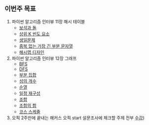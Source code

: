## 이번주 목표

1. 파이썬 알고리즘 인터뷰 11장 해시 테이블
   * [보석과 돌](https://github.com/PARKINHYO/Algorithm/blob/master/python%20algorithm%20interview/11%EC%9E%A5%20%ED%95%B4%EC%8B%9C%20%ED%85%8C%EC%9D%B4%EB%B8%94/%EB%B3%B4%EC%84%9D%EA%B3%BC%20%EB%8F%8C%20-%20%ED%8C%8C%EC%9D%B4%EC%8D%AC%EB%8B%A4%EC%9A%B4%20%EB%B0%A9%EC%8B%9D.py)
   * [상위 K 빈도 요소](https://github.com/PARKINHYO/Algorithm/blob/master/python%20algorithm%20interview/11%EC%9E%A5%20%ED%95%B4%EC%8B%9C%20%ED%85%8C%EC%9D%B4%EB%B8%94/%EC%83%81%EC%9C%84%20k%20%EB%B9%88%EB%8F%84%20%EC%9A%94%EC%86%8C%20-%20%ED%8C%8C%EC%9D%B4%EC%8D%AC%EB%8B%A4%EC%9A%B4%20%EB%B0%A9%EC%8B%9D.py)
   * [생일문제](https://github.com/PARKINHYO/Algorithm/blob/master/python%20algorithm%20interview/11%EC%9E%A5%20%ED%95%B4%EC%8B%9C%20%ED%85%8C%EC%9D%B4%EB%B8%94/%EC%83%9D%EC%9D%BC%20%EB%AC%B8%EC%A0%9C.py)
   * [중복 없는 가장 긴 부분 문자열](https://github.com/PARKINHYO/Algorithm/blob/master/python%20algorithm%20interview/11%EC%9E%A5%20%ED%95%B4%EC%8B%9C%20%ED%85%8C%EC%9D%B4%EB%B8%94/%EC%A4%91%EB%B3%B5%20%EB%AC%B8%EC%9E%90%20%EC%97%86%EB%8A%94%20%EA%B0%80%EC%9E%A5%20%EA%B8%B4%20%EB%B6%80%EB%B6%84%20%EB%AC%B8%EC%9E%90%EC%97%B4.py)
   * [해시맵 디자인](https://github.com/PARKINHYO/Algorithm/blob/master/python%20algorithm%20interview/11%EC%9E%A5%20%ED%95%B4%EC%8B%9C%20%ED%85%8C%EC%9D%B4%EB%B8%94/%ED%95%B4%EC%8B%9C%EB%A7%B5%20%EB%94%94%EC%9E%90%EC%9D%B8.py)
2. 파이썬 알고리즘 인터뷰 12장 그래프
   * [BFS](https://github.com/PARKINHYO/Algorithm/blob/master/python%20algorithm%20interview/12%EC%9E%A5%20%EA%B7%B8%EB%9E%98%ED%94%84/BFS.py)
   * [DFS](https://github.com/PARKINHYO/Algorithm/blob/master/python%20algorithm%20interview/12%EC%9E%A5%20%EA%B7%B8%EB%9E%98%ED%94%84/DFS.py)
   * [부분 집합](https://github.com/PARKINHYO/Algorithm/blob/master/python%20algorithm%20interview/12%EC%9E%A5%20%EA%B7%B8%EB%9E%98%ED%94%84/%EB%B6%80%EB%B6%84%20%EC%A7%91%ED%95%A9.py)
   * [섬의 개수](https://github.com/PARKINHYO/Algorithm/blob/master/python%20algorithm%20interview/12%EC%9E%A5%20%EA%B7%B8%EB%9E%98%ED%94%84/%EC%84%AC%EC%9D%98%20%EA%B0%9C%EC%88%98.py)
   * [순열](https://github.com/PARKINHYO/Algorithm/blob/master/python%20algorithm%20interview/12%EC%9E%A5%20%EA%B7%B8%EB%9E%98%ED%94%84/%EC%88%9C%EC%97%B4%20-%20itertools.py)
   * [일정 재구성](https://github.com/PARKINHYO/Algorithm/blob/master/python%20algorithm%20interview/12%EC%9E%A5%20%EA%B7%B8%EB%9E%98%ED%94%84/%EC%9D%BC%EC%A0%95%20%EC%9E%AC%EA%B5%AC%EC%84%B1%20-%20DFS.py)
   * [조합](https://github.com/PARKINHYO/Algorithm/blob/master/python%20algorithm%20interview/12%EC%9E%A5%20%EA%B7%B8%EB%9E%98%ED%94%84/%EC%A1%B0%ED%95%A9%20-%20itertools.py)
   * [조합의 합](https://github.com/PARKINHYO/Algorithm/blob/master/python%20algorithm%20interview/12%EC%9E%A5%20%EA%B7%B8%EB%9E%98%ED%94%84/%EC%A1%B0%ED%95%A9%EC%9D%98%20%ED%95%A9.py)
   * [코스 스케줄](https://github.com/PARKINHYO/Algorithm/blob/master/python%20algorithm%20interview/12%EC%9E%A5%20%EA%B7%B8%EB%9E%98%ED%94%84/%EC%BD%94%EC%8A%A4%20%EC%8A%A4%EC%BC%80%EC%A4%84.py)
3. 오픽 2주만에 끝내는 해커스 오픽 start 설문조사에 체크할 주제 전부 [수강](https://user-images.githubusercontent.com/47745785/103221082-223ed600-4965-11eb-8066-29fbd21eefc0.png))